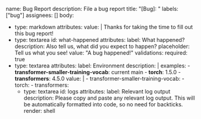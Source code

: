 name: Bug Report
description: File a bug report
title: "[Bug]: "
labels: ["bug"]
assignees: []
body:
  - type: markdown
    attributes:
      value: |
        Thanks for taking the time to fill out this bug report!
  - type: textarea
    id: what-happened
    attributes:
      label: What happened?
      description: Also tell us, what did you expect to happen?
      placeholder: Tell us what you see!
      value: "A bug happened!"
    validations:
      required: true
- type: textarea
  attributes:
    label: Environment
    description: |
      examples:
        - **transformer-smaller-training-vocab**: current main
        - **torch**: 1.5.0
        - **transformers**: 4.5.0
    value: |
        - transformer-smaller-training-vocab:
        - torch:
        - transformers:
  - type: textarea
    id: logs
    attributes:
      label: Relevant log output
      description: Please copy and paste any relevant log output. This will be automatically formatted into code, so no need for backticks.
      render: shell
